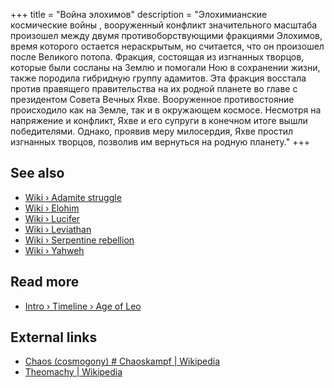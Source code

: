 +++
title = "Война элохимов"
description = "Элохимианские космические войны , вооруженный конфликт значительного масштаба произошел между двумя противоборствующими фракциями Элохимов, время которого остается нераскрытым, но считается, что он произошел после Великого потопа. Фракция, состоящая из изгнанных творцов, которые были сосланы на Землю и помогали Ною в сохранении жизни, также породила гибридную группу адамитов. Эта фракция восстала против правящего правительства на их родной планете во главе с президентом Совета Вечных Яхве. Вооруженное противостояние происходило как на Земле, так и в окружающем космосе. Несмотря на напряжение и конфликт, Яхве и его супруги в конечном итоге вышли победителями. Однако, проявив меру милосердия, Яхве простил изгнанных творцов, позволив им вернуться на родную планету."
+++

## See also

- [Wiki › Adamite struggle](../../wiki/adamite-struggle/)
- [Wiki › Elohim](../../wiki/elohim/)
- [Wiki › Lucifer](../../wiki/lucifer/)
- [Wiki › Leviathan](../../wiki/leviathan/)
- [Wiki › Serpentine rebellion](../../wiki/serpentine-rebellion/)
- [Wiki › Yahweh](../../wiki/yahweh/)

## Read more

- [Intro › Timeline › Age of Leo](../../timeline/age-of-leo/)

## External links

- [Chaos (cosmogony) # Chaoskampf | Wikipedia](https://en.wikipedia.org/wiki/Chaos_\(cosmogony\)#Chaoskampf)
- [Theomachy | Wikipedia](https://en.wikipedia.org/wiki/Theomachy)